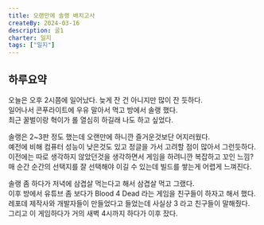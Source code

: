 ```yaml
---
title: 오랜만에 솔랭 배치고사
createBy: 2024-03-16
description: 골1
charter: 일지
tags: ["일지"]
---
```


## 하루요약

오늘은 오후 2시쯤에 일어났다. 늦게 잔 건 아니지만 많이 잔 듯하다.  
일어나서 콘푸라이트에 우유 말아서 먹고 방에서 솔랭 했다.  
최근 꿀벌이랑 혁이가 롤 열심히 하길래 나도 하고 싶었다.

솔랭은 2~3판 정도 했는데 오랜만에 하니깐 즐거운것보단 어지러웠다.  
예전에 비해 컴퓨터 성능이 낮은것도 있고 정글을 가서 고려할 점이 많아서 그런듯하다.  
이전에는 따로 생각하지 않았던것을 생각하면서 게임을 하려니깐 복잡하고 꼬인 느낌?  
매 순간 순간의 선택지를 잘 선택해야 이길 수 있는데 빌드를 쌓는게 어렵게 느껴진다.

솔랭 좀 하다가 저녁에 삼겹살 먹는다고 해서 삼겹살 먹고 그랬다.  
이후 방에서 유튜브 좀 보다가 Blood 4 Dead 라는 게임을 친구들이 하자고 해서 했다.  
레포데 제작사와 개발자들이 만들었다고 들었는데 사실상 3 라고 친구들이 말해줬다.  
그리고 이 게임하다가 거의 새벽 4시까지 하다가 이후 잤다.
